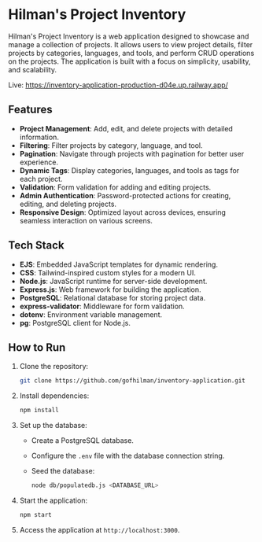 # Hilman's Project Inventory

Hilman's Project Inventory is a web application designed to showcase and manage a collection of projects. It allows users to view project details, filter projects by categories, languages, and tools, and perform CRUD operations on the projects. The application is built with a focus on simplicity, usability, and scalability.

Live: <https://inventory-application-production-d04e.up.railway.app/>

## Features

- **Project Management**: Add, edit, and delete projects with detailed information.
- **Filtering**: Filter projects by category, language, and tool.
- **Pagination**: Navigate through projects with pagination for better user experience.
- **Dynamic Tags**: Display categories, languages, and tools as tags for each project.
- **Validation**: Form validation for adding and editing projects.
- **Admin Authentication**: Password-protected actions for creating, editing, and deleting projects.
- **Responsive Design**: Optimized layout across devices, ensuring seamless interaction on various screens.

## Tech Stack

- **EJS**: Embedded JavaScript templates for dynamic rendering.
- **CSS**: Tailwind-inspired custom styles for a modern UI.
- **Node.js**: JavaScript runtime for server-side development.
- **Express.js**: Web framework for building the application.
- **PostgreSQL**: Relational database for storing project data.
- **express-validator**: Middleware for form validation.
- **dotenv**: Environment variable management.
- **pg**: PostgreSQL client for Node.js.

## How to Run

1. Clone the repository:

   ```bash
   git clone https://github.com/gofhilman/inventory-application.git
   ```

2. Install dependencies:

   ```bash
   npm install
   ```

3. Set up the database:
   - Create a PostgreSQL database.
   - Configure the `.env` file with the database connection string.
   - Seed the database:

     ```bash
     node db/populatedb.js <DATABASE_URL>
     ```

4. Start the application:

   ```bash
   npm start
   ```

5. Access the application at `http://localhost:3000`.
